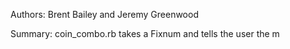 Authors: Brent Bailey and Jeremy Greenwood

Summary: coin_combo.rb takes a Fixnum and tells the user the m